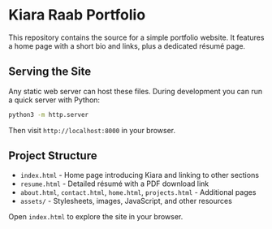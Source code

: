 # Kiara Raab Portfolio

This repository contains the source for a simple portfolio website. It features a home page with a short bio and links, plus a dedicated résumé page.

## Serving the Site

Any static web server can host these files. During development you can run a quick server with Python:

```bash
python3 -m http.server
```

Then visit `http://localhost:8000` in your browser.

## Project Structure

- `index.html` - Home page introducing Kiara and linking to other sections
- `resume.html` - Detailed résumé with a PDF download link
- `about.html`, `contact.html`, `home.html`, `projects.html` - Additional pages
- `assets/` - Stylesheets, images, JavaScript, and other resources

Open `index.html` to explore the site in your browser.